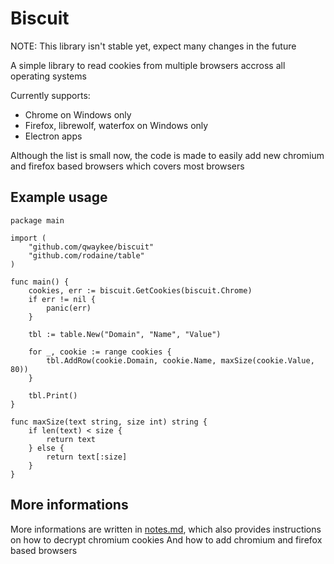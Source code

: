 # Biscuit

NOTE: This library isn't stable yet, expect many changes in the future

A simple library to read cookies from multiple browsers accross all operating systems

Currently supports:
- Chrome on Windows only
- Firefox, librewolf, waterfox on Windows only
- Electron apps

Although the list is small now, the code is made to easily add new chromium and firefox based browsers which covers most browsers

## Example usage

```golang
package main

import (
	"github.com/qwaykee/biscuit"
	"github.com/rodaine/table"
)

func main() {
	cookies, err := biscuit.GetCookies(biscuit.Chrome)
	if err != nil {
		panic(err)
	}

	tbl := table.New("Domain", "Name", "Value")

	for _, cookie := range cookies {
		tbl.AddRow(cookie.Domain, cookie.Name, maxSize(cookie.Value, 80))
	}

	tbl.Print()
}

func maxSize(text string, size int) string {
	if len(text) < size {
		return text
	} else {
		return text[:size]
	}
}
```

## More informations

More informations are written in [notes.md](notes.md), which also provides instructions on how to decrypt chromium cookies
And how to add chromium and firefox based browsers